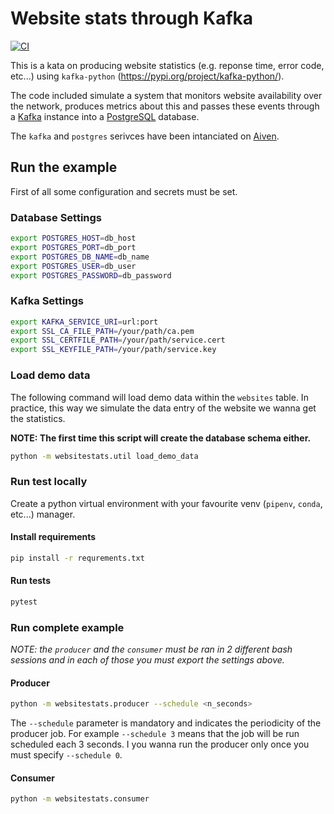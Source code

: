 # Website stats through Kafka

<a href="https://github.com/ernestoarbitrio/python-kafka-kata/actions">
<img alt="CI" src="https://github.com/ernestoarbitrio/python-kafka-kata/workflows/CI/badge.svg?branch=main">
</a>

This is a kata on producing website statistics (e.g. reponse time, error code, etc...)
using `kafka-python` (https://pypi.org/project/kafka-python/).

The code included simulate a system that monitors website availability over the
network, produces metrics about this and passes these events through a
[Kafka](https://kafka.apache.org/) instance into a [PostgreSQL](https://www.postgresql.org/)
database.

The `kafka` and `postgres` serivces have been intanciated on [Aiven](https://aiven.io/).

## Run the example

First of all some configuration and secrets must be set. 

### Database Settings
```bash
export POSTGRES_HOST=db_host
export POSTGRES_PORT=db_port
export POSTGRES_DB_NAME=db_name
export POSTGRES_USER=db_user
export POSTGRES_PASSWORD=db_password
```

### Kafka Settings
```bash
export KAFKA_SERVICE_URI=url:port
export SSL_CA_FILE_PATH=/your/path/ca.pem
export SSL_CERTFILE_PATH=/your/path/service.cert
export SSL_KEYFILE_PATH=/your/path/service.key
```

### Load demo data
The following command will load demo data within the `websites` table. In practice, this way
we simulate the data entry of the website we wanna get the statistics.


**NOTE: The first time this script will create the database schema either.**
```bash
python -m websitestats.util load_demo_data
```

### Run test locally
Create a python virtual environment with your favourite venv (`pipenv`, `conda`, etc...) manager.

#### Install requirements
```bash
pip install -r requrements.txt
```

#### Run tests
```bash
pytest
```

### Run complete example

*NOTE: the `producer` and the `consumer` must be ran in 2 different bash
sessions and in each of those you must export the settings above.*

#### Producer
```bash
python -m websitestats.producer --schedule <n_seconds>
```
The `--schedule` parameter is mandatory and indicates the periodicity of
the producer job. For example `--schedule 3` means that the job will be run
scheduled each 3 seconds. I you wanna run the producer only once you must
specify `--schedule 0`.

#### Consumer
```bash
python -m websitestats.consumer
```
